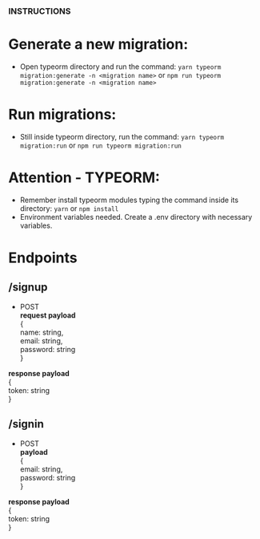 ### INSTRUCTIONS

# Generate a new migration:
* Open typeorm directory and run the command: `yarn typeorm migration:generate -n <migration name>` or `npm run typeorm migration:generate -n <migration name>`

# Run migrations:
* Still inside typeorm directory, run the command: `yarn typeorm migration:run` or `npm run typeorm migration:run`

# Attention - TYPEORM:
* Remember install typeorm modules typing the command inside its directory: `yarn` or `npm install`
* Environment variables needed. Create a .env directory with necessary variables.

# Endpoints

## /signup
* POST\
**request payload**  
{  
    name: string,  
    email: string,  
    password: string  
}  

**response payload**  
{  
    token: string  
}  

## /signin
* POST  
**payload**  
{  
    email: string,  
    password: string  
}  

**response payload**  
{  
    token: string  
}  